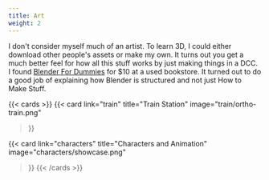 ```yaml
---
title: Art
weight: 2
---
```


I don't consider myself much of an artist. To learn 3D, I could either download other people's
assets or make my own. It turns out you get a much better feel for how all this stuff works
by just making things in a DCC. I found [Blender For Dummies](https://www.dummies.com/book/technology/software/animation-software/blender/blender-for-dummies-4th-edition-281639/)
for $10 at a used bookstore. It turned out to do a good job of explaining how Blender is structured
and not just How to Make Stuff. 

{{< cards >}}
  {{< card 
      link="train" 
      title="Train Station" 
      image="train/ortho-train.png" 
  >}}


  {{< card 
      link="characters" 
      title="Characters and Animation" 
      image="characters/showcase.png" 
  >}}
{{< /cards >}}

<!-- this comment fixes markdown highligting (broken by shortcodes) -->

